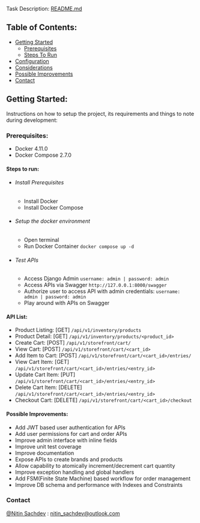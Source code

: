 Task Description: [README.md](README.md)

## Table of Contents:

* [Getting Started](#getting-started)
    * [Prerequisites](#prerequisites)
    * [Steps To Run](#steps-to-run)
* [Configuration](#configuration)
* [Considerations](#considerations)
* [Possible Improvements](#possible-improvements)
* [Contact](#contact)

## Getting Started:

Instructions on how to setup the project, its requirements and things to note during development:

### Prerequisites:

- Docker 4.11.0
- Docker Compose 2.7.0

#### Steps to run:

- ###### Install Prerequisites
    - Install Docker
    - Install Docker Compose

- ###### Setup the docker environment
    - Open terminal
    - Run Docker Container
      `docker compose up -d`

- ###### Test APIs
    - Access Django Admin
      `username: admin | password: admin`
    - Access APIs via Swagger
      `http://127.0.0.1:8000/swagger`
    - Authorize user to access API with admin credentials:
      `username: admin | password: admin`
    - Play around with APIs on Swagger

#### API List:

- Product Listing: [GET] `/api/v1/inventory/products`
- Product Detail: [GET] `/api/v1/inventory/products/<product_id>`
- Create Cart: [POST] `/api/v1/storefront/cart/`
- View Cart: [POST] `/api/v1/storefront/cart/<cart_id>`
- Add Item to Cart: [POST] `/api/v1/storefront/cart/<cart_id>/entries/`
- View Cart Item: [GET] `/api/v1/storefront/cart/<cart_id>/entries/<entry_id>`
- Update Cart Item: [PUT] `/api/v1/storefront/cart/<cart_id>/entries/<entry_id>`
- Delete Cart Item: [DELETE] `/api/v1/storefront/cart/<cart_id>/entries/<entry_id>`
- Checkout Cart: [DELETE] `/api/v1/storefront/cart/<cart_id>/checkout`

#### Possible Improvements:

- Add JWT based user authentication for APIs
- Add user permissions for cart and order APIs
- Improve admin interface with inline fields
- Improve unit test coverage
- Improve documentation
- Expose APIs to create brands and products
- Allow capability to atomically increment/decrement cart quantity
- Improve exception handling and global handlers
- Add FSM(Finite State Machine) based workflow for order management
- Improve DB schema and performance with Indexes and Constraints

### Contact

[@Nitin Sachdev](https://www.linkedin.com/in/nitin-sachdev) : nitin_sachdev@outlook.com

